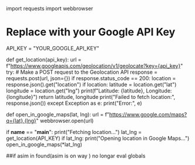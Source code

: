 import requests
import webbrowser

# Replace with your Google API Key
API_KEY = "YOUR_GOOGLE_API_KEY"

def get_location(api_key):
    url = f"https://www.googleapis.com/geolocation/v1/geolocate?key={api_key}"
    try:
        # Make a POST request to the Geolocation API
        response = requests.post(url, json={})
        if response.status_code == 200:
            location = response.json().get("location")
            if location:
                latitude = location.get("lat")
                longitude = location.get("lng")
                print(f"Latitude: {latitude}, Longitude: {longitude}")
                return latitude, longitude
        print("Failed to fetch location:", response.json())
    except Exception as e:
        print("Error:", e)

def open_in_google_maps(lat, lng):
    url = f"https://www.google.com/maps?q={lat},{lng}"
    webbrowser.open(url)

if __name__ == "__main__":
    print("Fetching location...")
    lat_lng = get_location(API_KEY)
    if lat_lng:
        print("Opening location in Google Maps...")
        open_in_google_maps(*lat_lng)

##if asim in found(asim is on way )
no longar eval globals 
